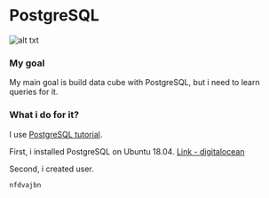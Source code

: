 # PostgreSQL

![alt txt](https://miro.medium.com/max/1046/1*O7v5p22lVQXfFZbbv-PTkw.png)

### My goal

My main goal is build data cube with PostgreSQL, but i need to learn queries for it.

### What i do for it?

I use [PostgreSQL tutorial](http://www.postgresqltutorial.com/).

First, i installed PostgreSQL on Ubuntu 18.04. [Link - digitalocean](https://www.digitalocean.com/community/tutorials/how-to-install-and-use-postgresql-on-ubuntu-18-04)

Second, i created user.

`nfdvajbn`




